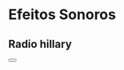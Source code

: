 <!DOCTYPE html>
<html lang="pt-br">
<head>
    <meta charset="UTF-8">
    <meta name="viewport" content="width=device-width, initial-scale=1.0">
    <title>hillary</title>

</head>
<link rel="preconnect" href="https://fonts.googleapis.com">
<link rel="preconnect" href="https://fonts.gstatic.com" crossorigin> 
<link rel="https://fonts.googleapis.com/css2?family=Montserrat:wght@500;600&display=swap" rel="stylesh">

<link rel="icon" type="images/png" href="efeitos_sonoros.png">
<link rel="stylesheet" href="css/reset.css">
 <link rel="stylesheet" href="css/estilos.css">

</head>
<body>

<h1>Efeitos Sonoros</h1>
<h2>Radio hillary </h2>

<section class="teclado">
 <button> </button>


    
</body>
</html>
